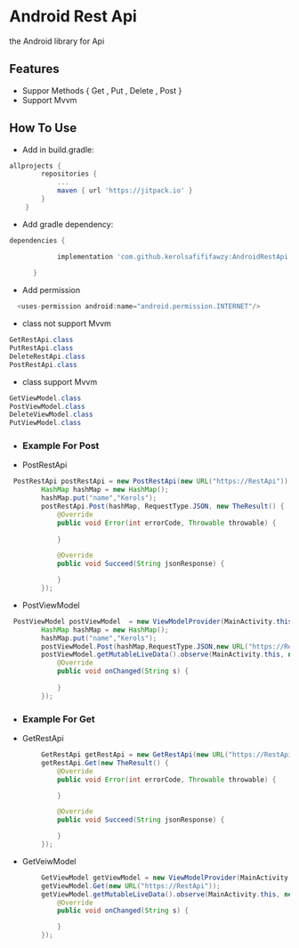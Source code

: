 # Android Rest Api
the Android library for Api

## Features

- Suppor Methods { Get , Put , Delete , Post }
- Support Mvvm

## How To Use

- Add in build.gradle:
```gradle
allprojects {
		repositories {
			...
			maven { url 'https://jitpack.io' }
		}
	}


```
- Add gradle dependency:
```gradle
dependencies {

	        implementation 'com.github.kerolsafififawzy:AndroidRestApi:1.0.1'
	
      }
```
- Add permission
```gradle
  <uses-permission android:name="android.permission.INTERNET"/>
```
- class not support Mvvm
```java
GetRestApi.class
PutRestApi.class
DeleteRestApi.class
PostRestApi.class
```
- class support Mvvm
```java
GetViewModel.class
PostViewModel.class
DeleteViewModel.class
PutViewModel.class
```

- ### Example For Post 

- PostRestApi
```java
 PostRestApi postRestApi = new PostRestApi(new URL("https://RestApi"));
        HashMap hashMap = new HashMap();
        hashMap.put("name","Kerols");
        postRestApi.Post(hashMap, RequestType.JSON, new TheResult() {
            @Override
            public void Error(int errorCode, Throwable throwable) {
                
            }

            @Override
            public void Succeed(String jsonResponse) {

            }
        });
```
- PostViewModel
```java
 PostViewModel postViewModel  = new ViewModelProvider(MainActivity.this).get(PostViewModel.class);
        HashMap hashMap = new HashMap();
        hashMap.put("name","Kerols");
        postViewModel.Post(hashMap,RequestType.JSON,new URL("https://RestApi"));
        postViewModel.getMutableLiveData().observe(MainActivity.this, new Observer<String>() {
            @Override
            public void onChanged(String s) {
                
            }
        });
```
- ### Example For Get 

- GetRestApi
```java
        GetRestApi getRestApi = new GetRestApi(new URL("https://RestApi"));
        getRestApi.Get(new TheResult() {
            @Override
            public void Error(int errorCode, Throwable throwable) {

            }

            @Override
            public void Succeed(String jsonResponse) {

            }
        });
```
- GetVeiwModel
```java
        GetViewModel getViewModel = new ViewModelProvider(MainActivity.this).get(GetViewModel.class);
        getViewModel.Get(new URL("https://RestApi"));
        getViewModel.getMutableLiveData().observe(MainActivity.this, new Observer<String>() {
            @Override
            public void onChanged(String s) {

            }
        });
```


